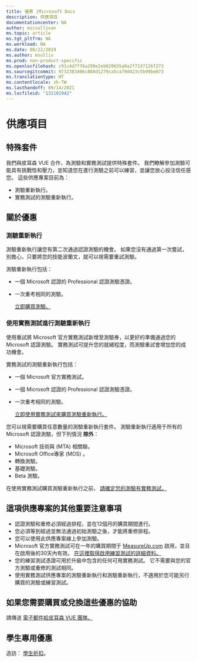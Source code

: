 ```yaml
---
title: 優惠 |Microsoft Docs
description: 供應項目
documentationcenter: NA
author: micsullivan
ms.topic: article
ms.tgt_pltfrm: NA
ms.workload: NA
ms.date: 08/22/2019
ms.author: msulliv
ms.prod: non-product-specific
ms.openlocfilehash: c91c4d7f76a299e2eb029655a0a2f7137126f273
ms.sourcegitcommit: 9732383406c868d1279ca5ca79d423c5b99be073
ms.translationtype: HT
ms.contentlocale: zh-TW
ms.lasthandoff: 09/14/2021
ms.locfileid: "132101942"
---
```

# <a name="offers"></a>供應項目

## <a name="special-packages"></a>特殊套件

我們與皮耳森 VUE 合作，為測驗和實務測試提供特殊套件。 我們瞭解參加測驗可能具有挑戰性和壓力，並知道您在進行測驗之前可以練習，並讓您放心投注信任感您。 這些供應專案目前為：

- 測驗重新執行。
- 實務測試的測驗重新執行。

## <a name="about-the-offers"></a>關於優惠

### <a name="exam-replay"></a>測驗重新執行

測驗重新執行讓您有第二次通過認證測驗的機會。 如果您沒有通過第一次嘗試，別擔心，只要將您的技能波蘭文，就可以視需要重試測驗。

測驗重新執行包括：

- 一個 Microsoft 認證的 Professional 認證測驗憑證。
- 一次重考相同的測驗。

  [立即購買測驗。](https://www.mindhub.com/p/Microsoft-Exam-Replay?utm_source=msftmarketing&utm_medium=msft_offers&utm_campaign=ExamReplayFY20&utm_term=ERFY20&utm_content=weblink3)

### <a name="exam-replay-with-practice-test"></a>使用實務測試進行測驗重新執行

使用重試將 Microsoft 官方實務測試新增至測驗券，以更好的準備通過您的 Microsoft 認證測驗。 實務測試可提升您的就緒程度，而測驗重試會增加您的成功機會。

實務測試的測驗重新執行包括：

- 一個 Microsoft 官方實務測試。
- 一個 Microsoft 認證的 Professional 認證測驗憑證。
- 一次重考相同的測驗。

  [立即使用實務測試來購買測驗重新執行。](https://www.mindhub.com/p/Microsoft-Exam-Replay-PT?utm_source=msftmarketing&utm_medium=msft_offers&utm_campaign=ExamReplayFY20&utm_term=ERFY20&utm_content=weblink)

您可以視需要購買任意數量的測驗重新執行套件。 測驗重新執行適用于所有的 Microsoft 認證測驗，但下列情況 **除外**：
- Microsoft 技術與 (MTA) 相關聯。
- Microsoft Office專家 (MOS) 。
- 轉換測驗。
- 基礎測驗。
- Beta 測驗。

在使用實務測試購買測驗重新執行之前， [請確定您的測驗有實務測試。](https://www.mindhub.com/shop/microsoft?facetValueFilter=tenant~content-type%3Apractice-tests)

## <a name="other-important-notes-about-this-offer"></a>這項供應專案的其他重要注意事項

- 認證測驗和重修必須經過排程，並在12個月的購買期間進行。
- 您必須等到經過並無法通過初始測驗之後，才能將重修排程。
- 您可以使用此供應專案線上參加測驗。
- Microsoft 官方實務測試可在一年的購買期間于 [MeasureUp.com](https://www.measureup.com/) 啟用，並且在啟用後的30天內有效。 [在這裡取得啟用練習測試的詳細資料。](https://home.pearsonvue.com/microsoft/practicetests)
- 您的練習測試憑證可用於升級中包含的任何可用實務測試。 它不需要與您的官方測驗或重修的測試相同。
- 使用實務測試供應專案的測驗重新執行和測驗重新執行，不適用於您可能另行購買的測驗或練習測試。 

## <a name="if-you-need-help-purchasing-or-redeeming-these-offers"></a>如果您需要購買或兌換這些優惠的協助
請傳送 [電子郵件給皮耳森 VUE 團隊。](https://mindhub@pearson.com/)

## <a name="special-offers-for-students"></a>學生專用優惠
造訪： [學生折扣](/learn/certifications/student-discounts)。
